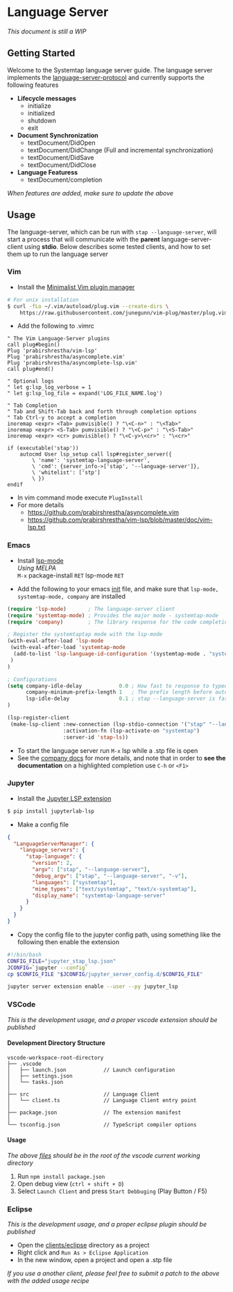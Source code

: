 # Language Server
*This document is still a WIP*

## Getting Started
Welcome to the Systemtap language server guide. The language server implements the [language-server-protocol](https://microsoft.github.io/language-server-protocol/specifications/lsp/3.17/specification/) and currently supports the following features
* **Lifecycle messages**
  * initialize
  * initialized
  * shutdown
  * exit 
* **Document Synchronization**
  * textDocument/DidOpen
  * textDocument/DidChange (Full and incremental synchronization)
  * textDocument/DidSave
  * textDocument/DidClose
* **Language Featuress**
  * textDocument/completion

*When features are added, make sure to update the above*

## Usage
The language-server, which can be run with `stap --language-server`, will start a process that will communicate 
with the **parent** language-server-client using **stdio**. Below describes some tested clients, and how to set them up to run the language server

### Vim
- Install the [Minimalist Vim plugin manager](https://github.com/junegunn/vim-plug)
```bash
# For unix installation
$ curl -fLo ~/.vim/autoload/plug.vim --create-dirs \
    https://raw.githubusercontent.com/junegunn/vim-plug/master/plug.vim
```
- Add the following to .vimrc
```vim
" The Vim Language-Server plugins
call plug#begin()
Plug 'prabirshrestha/vim-lsp'
Plug 'prabirshrestha/asyncomplete.vim'
Plug 'prabirshrestha/asyncomplete-lsp.vim'
call plug#end()

" Optional logs
" let g:lsp_log_verbose = 1
" let g:lsp_log_file = expand('LOG_FILE_NAME.log')

" Tab Completion
" Tab and Shift-Tab back and forth through completion options
" Tab Ctrl-y to accept a completion
inoremap <expr> <Tab> pumvisible() ? "\<C-n>" : "\<Tab>"
inoremap <expr> <S-Tab> pumvisible() ? "\<C-p>" : "\<S-Tab>"
inoremap <expr> <cr> pumvisible() ? "\<C-y>\<cr>" : "\<cr>"

if (executable('stap'))
    autocmd User lsp_setup call lsp#register_server({
        \ 'name': 'systemtap-language-server',
        \ 'cmd': {server_info->['stap', '--language-server']},
        \ 'whitelist': ['stp']
        \ })
endif
```
- In vim command mode execute `PlugInstall`
- For more details
    - https://github.com/prabirshrestha/asyncomplete.vim
    - https://github.com/prabirshrestha/vim-lsp/blob/master/doc/vim-lsp.txt

### Emacs
* Install [lsp-mode](https://emacs-lsp.github.io/lsp-mode/page/installation/)  
*Using MELPA*  
`M-x` package-install `RET` lsp-mode `RET`
<!-- * Install: https://company-mode.github.io/ (for completion) DO I NEED THIS -->
* Add the following to your emacs [init](https://www.gnu.org/software/emacs/manual/html_node/emacs/Init-File.html) file, and make sure that `lsp-mode, systemtap-mode, company` are installed 
```lisp
(require 'lsp-mode)       ; The language-server client
(require 'systemtap-mode) ; Provides the major mode - systemtap-mode
(require 'company)        ; The library response for the code completion frontend

; Register the systemtaptap mode with the lsp-mode
(with-eval-after-load 'lsp-mode
 (with-eval-after-load 'systemtap-mode
  (add-to-list 'lsp-language-id-configuration '(systemtap-mode . "systemtap"))
 )
)

; Configurations
(setq company-idle-delay            0.0 ; How fast to response to typed input
      company-minimum-prefix-length 1   ; The prefix length before auto completing
      lsp-idle-delay                0.1 ; stap --language-server is fast
)

(lsp-register-client
 (make-lsp-client :new-connection (lsp-stdio-connection '("stap" "--language-server"))
                  :activation-fn (lsp-activate-on "systemtap")
                  :server-id 'stap-ls))
```
* To start the language server run `M-x` lsp while a .stp file is open
* See the [company docs](https://company-mode.github.io/manual/Getting-Started.html) for more details, and note that in order to **see the documentation** on a highlighted completion use `C-h` or `<F1>`

### Jupyter
* Install the [Jupyter LSP extension](https://github.com/jupyter-lsp/jupyterlab-lsp)
```bash
$ pip install jupyterlab-lsp
```

* Make a config file
```json
{
  "LanguageServerManager": {
    "language_servers": {
      "stap-language": {
        "version": 2,
        "argv": ["stap", "--language-server"],
        "debug_argv": ["stap", "--language-server", "-v"],
        "languages": ["systemtap"],
        "mime_types": ["text/systemtap", "text/x-systemtap"],
        "display_name": "systemtap-language-server"
      }
    }
  }
}
```
* Copy the config file to the jupyter config path, using something like the following
then enable the extension
```bash
#!/bin/bash
CONFIG_FILE="jupyter_stap_lsp.json"
JCONFIG=`jupyter --config`
cp $CONFIG_FILE "$JCONFIG/jupyter_server_config.d/$CONFIG_FILE"

jupyter server extension enable --user --py jupyter_lsp
```

### VSCode
*This is the development usage, and a proper vscode extension should be published*

#### Development Directory Structure
```
vscode-workspace-root-directory
├── .vscode
│   ├── launch.json            // Launch configuration
│   ├── settings.json
│   └── tasks.json
│
├── src                        // Language Client
│   └── client.ts              // Language Client entry point
│
├── package.json               // The extension manifest
│
└── tsconfig.json              // TypeScript compiler options
```

#### Usage
*The above [files](./clients/vscode/) should be in the root of the vscode current working directory*
1. Run `npm install package.json`  
2. Open debug view (`ctrl + shift + D`)
3. Select `Launch Client` and press `Start Debbuging` (Play Button / F5)

### Eclipse
*This is the development usage, and a proper eclipse plugin should be published*

* Open the [clients/eclipse](./clients/eclipse/) directory as a project
* Right click and `Run As > Eclipse Application`
* In the new window, open a project and open a .stp file


*If you use a another client, please feel free to submit a patch to the above with the added usage recipe*
